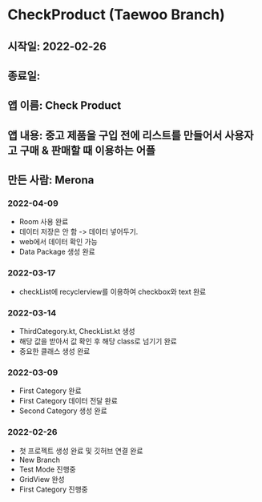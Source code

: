 # CheckProduct (Taewoo Branch)
## 시작일: 2022-02-26
## 종료일: 
## 앱 이름: Check Product
## 앱 내용: 중고 제품을 구입 전에 리스트를 만들어서 사용자고 구매 & 판매할 때 이용하는 어플
## 만든 사람: Merona

### 2022-04-09
- Room 사용 완료
- 데이터 저장은 안 함 -> 데이터 넣어두기.
- web에서 데이터 확인 가능
- Data Package 생성 완료

### 2022-03-17
 - checkList에 recyclerview를 이용하여 checkbox와 text 완료

### 2022-03-14
 - ThirdCategory.kt, CheckList.kt 생성
 - 해당 값을 받아서 값 확인 후 해당 class로 넘기기 완료
 - 중요한 클래스 생성 완료

### 2022-03-09
 - First Category 완료
 - First Category 데이터 전달 완료
 - Second Category 생성 완료

### 2022-02-26
 - 첫 프로젝트 생성 완료 및 깃허브 연결 완료
 - New Branch
 - Test Mode 진행중
 - GridView 완성
 - First Category 진행중





